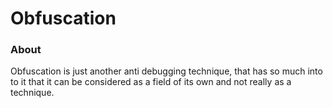 # Obfuscation

### About

Obfuscation is just another anti debugging technique, that has so much into to it that it can be considered as a field of its own and not really as a technique.
